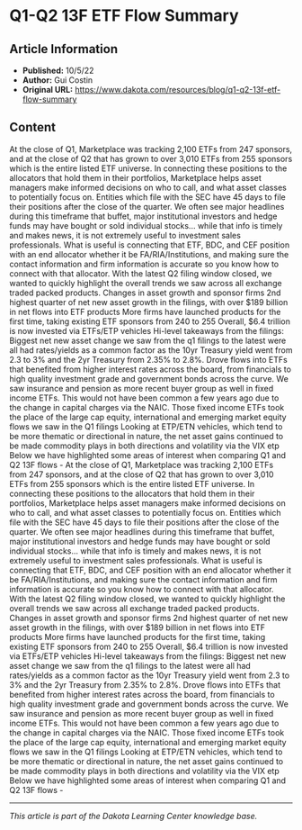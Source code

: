 # Q1-Q2 13F ETF Flow Summary

## Article Information
- **Published:** 10/5/22
- **Author:** Gui Costin
- **Original URL:** https://www.dakota.com/resources/blog/q1-q2-13f-etf-flow-summary

## Content

At the close of Q1, Marketplace was tracking 2,100 ETFs from 247 sponsors, and at the close of Q2 that has grown to over 3,010 ETFs from 255 sponsors which is the entire listed ETF universe. In connecting these positions to the allocators that hold them in their portfolios, Marketplace helps asset managers make informed decisions on who to call, and what asset classes to potentially focus on. Entities which file with the SEC have 45 days to file their positions after the close of the quarter. We often see major headlines during this timeframe that buffet, major institutional investors and hedge funds may have bought or sold individual stocks... while that info is timely and makes news, it is not extremely useful to investment sales professionals. What is useful is connecting that ETF, BDC, and CEF position with an end allocator whether it be FA/RIA/Institutions, and making sure the contact information and firm information is accurate so you know how to connect with that allocator. With the latest Q2 filing window closed, we wanted to quickly highlight the overall trends we saw across all exchange traded packed products. Changes in asset growth and sponsor firms 2nd highest quarter of net new asset growth in the filings, with over $189 billion in net flows into ETF products More firms have launched products for the first time, taking existing ETF sponsors from 240 to 255 Overall, $6.4 trillion is now invested via ETFs/ETP vehicles Hi-level takeaways from the filings: Biggest net new asset change we saw from the q1 filings to the latest were all had rates/yields as a common factor as the 10yr Treasury yield went from 2.3 to 3% and the 2yr Treasury from 2.35% to 2.8%. Drove flows into ETFs that benefited from higher interest rates across the board, from financials to high quality investment grade and government bonds across the curve. We saw insurance and pension as more recent buyer group as well in fixed income ETFs. This would not have been common a few years ago due to the change in capital charges via the NAIC. Those fixed income ETFs took the place of the large cap equity, international and emerging market equity flows we saw in the Q1 filings Looking at ETP/ETN vehicles, which tend to be more thematic or directional in nature, the net asset gains continued to be made commodity plays in both directions and volatility via the VIX etp Below we have highlighted some areas of interest when comparing Q1 and Q2 13F flows - At the close of Q1, Marketplace was tracking 2,100 ETFs from 247 sponsors, and at the close of Q2 that has grown to over 3,010 ETFs from 255 sponsors which is the entire listed ETF universe. In connecting these positions to the allocators that hold them in their portfolios, Marketplace helps asset managers make informed decisions on who to call, and what asset classes to potentially focus on. Entities which file with the SEC have 45 days to file their positions after the close of the quarter. We often see major headlines during this timeframe that buffet, major institutional investors and hedge funds may have bought or sold individual stocks... while that info is timely and makes news, it is not extremely useful to investment sales professionals. What is useful is connecting that ETF, BDC, and CEF position with an end allocator whether it be FA/RIA/Institutions, and making sure the contact information and firm information is accurate so you know how to connect with that allocator. With the latest Q2 filing window closed, we wanted to quickly highlight the overall trends we saw across all exchange traded packed products. Changes in asset growth and sponsor firms 2nd highest quarter of net new asset growth in the filings, with over $189 billion in net flows into ETF products More firms have launched products for the first time, taking existing ETF sponsors from 240 to 255 Overall, $6.4 trillion is now invested via ETFs/ETP vehicles Hi-level takeaways from the filings: Biggest net new asset change we saw from the q1 filings to the latest were all had rates/yields as a common factor as the 10yr Treasury yield went from 2.3 to 3% and the 2yr Treasury from 2.35% to 2.8%. Drove flows into ETFs that benefited from higher interest rates across the board, from financials to high quality investment grade and government bonds across the curve. We saw insurance and pension as more recent buyer group as well in fixed income ETFs. This would not have been common a few years ago due to the change in capital charges via the NAIC. Those fixed income ETFs took the place of the large cap equity, international and emerging market equity flows we saw in the Q1 filings Looking at ETP/ETN vehicles, which tend to be more thematic or directional in nature, the net asset gains continued to be made commodity plays in both directions and volatility via the VIX etp Below we have highlighted some areas of interest when comparing Q1 and Q2 13F flows -

---

*This article is part of the Dakota Learning Center knowledge base.*